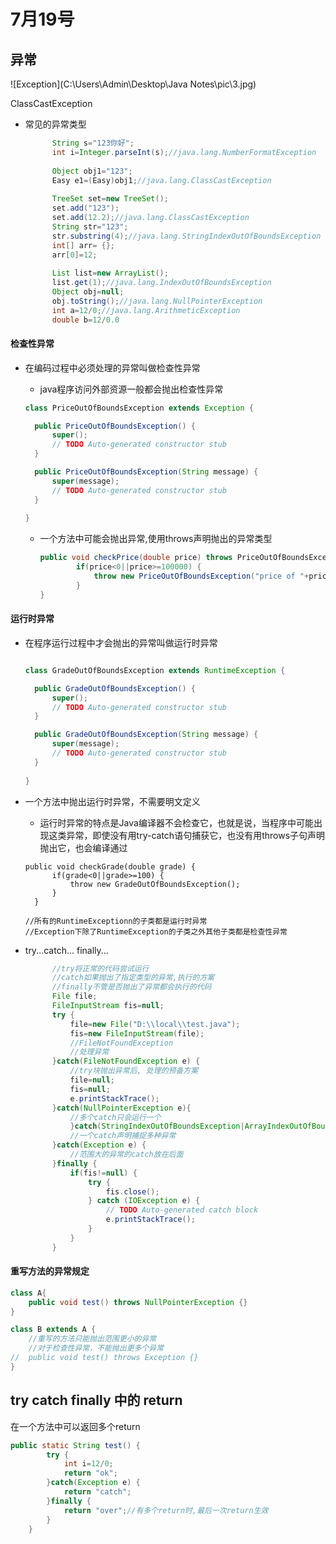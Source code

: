 #  7月19号

## 异常

![Exception](C:\Users\Admin\Desktop\Java Notes\pic\3.jpg)

ClassCastException

- 常见的异常类型

  ```java
  		String s="123你好";
  		int i=Integer.parseInt(s);//java.lang.NumberFormatException
  		
  		Object obj1="123";
  		Easy e1=(Easy)obj1;//java.lang.ClassCastException
  		
  		TreeSet set=new TreeSet();
  		set.add("123");
  		set.add(12.2);//java.lang.ClassCastException
  		String str="123";
  		str.substring(4);//java.lang.StringIndexOutOfBoundsException
  		int[] arr= {};
  		arr[0]=12;
  		
  		List list=new ArrayList();
  		list.get(1);//java.lang.IndexOutOfBoundsException
  		Object obj=null;
  		obj.toString();//java.lang.NullPointerException
  		int a=12/0;//java.lang.ArithmeticException
  		double b=12/0.0
  ```


#### 检查性异常

- 在编码过程中必须处理的异常叫做检查性异常

  - java程序访问外部资源一般都会抛出检查性异常

  ```java
  class PriceOutOfBoundsException extends Exception {
  
  	public PriceOutOfBoundsException() {
  		super();
  		// TODO Auto-generated constructor stub
  	}
  
  	public PriceOutOfBoundsException(String message) {
  		super(message);
  		// TODO Auto-generated constructor stub
  	}
  	
  }
  ```

  - 一个方法中可能会抛出异常,使用throws声明抛出的异常类型

    ```java
    public void checkPrice(double price) throws PriceOutOfBoundsException {
    		if(price<0||price>=100000) {
    			throw new PriceOutOfBoundsException("price of "+price);
    		}
    }
    ```


#### 运行时异常

- 在程序运行过程中才会抛出的异常叫做运行时异常

  ```java
  
  class GradeOutOfBoundsException extends RuntimeException {
  
  	public GradeOutOfBoundsException() {
  		super();
  		// TODO Auto-generated constructor stub
  	}
  
  	public GradeOutOfBoundsException(String message) {
  		super(message);
  		// TODO Auto-generated constructor stub
  	}
  	
  }
  ```

- 一个方法中抛出运行时异常，不需要明文定义

  - 运行时异常的特点是Java编译器不会检查它，也就是说，当程序中可能出现这类异常，即使没有用try-catch语句捕获它，也没有用throws子句声明抛出它，也会编译通过

  ```
  public void checkGrade(double grade) {
  		if(grade<0||grade>=100) {
  			throw new GradeOutOfBoundsException();
  		}
  	}
  ```

  ```
  //所有的RuntimeExceptionn的子类都是运行时异常
  //Exception下除了RuntimeException的子类之外其他子类都是检查性异常
  ```

- try...catch... finally...

  ```java
  		//try将正常的代码尝试运行
  		//catch如果抛出了指定类型的异常,执行的方案
  		//finally不管是否抛出了异常都会执行的代码
  		File file;
  		FileInputStream fis=null;
  		try {
  			file=new File("D:\\local\\test.java");
  			fis=new FileInputStream(file);
  			//FileNotFoundException
  			//处理异常			
  		}catch(FileNotFoundException e) {
  			//try块抛出异常后, 处理的预备方案
  			file=null;
  			fis=null;
  			e.printStackTrace();
  		}catch(NullPointerException e){
  			//多个catch只会运行一个
  			}catch(StringIndexOutOfBoundsException|ArrayIndexOutOfBoundsException e){
  			//一个catch声明捕捉多种异常
  		}catch(Exception e) {
  			//范围大的异常的catch放在后面
  		}finally {
  			if(fis!=null) {
  				try {
  					fis.close();
  				} catch (IOException e) {
  					// TODO Auto-generated catch block
  					e.printStackTrace();
  				}
  			}
  		}
  ```

#### 重写方法的异常规定

```java
class A{
	public void test() throws NullPointerException {}
}

class B extends A {
    //重写的方法只能抛出范围更小的异常
	//对于检查性异常，不能抛出更多个异常
//	public void test() throws Exception {}
}
```

## try catch finally 中的 return

在一个方法中可以返回多个return

```java
public static String test() {
		try {
			int i=12/0;
			return "ok";
		}catch(Exception e) {
			return "catch";
		}finally {
			return "over";//有多个return时,最后一次return生效
		}
	}
```

